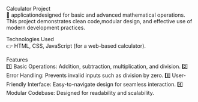 Calculator Project     
🚀 applicationdesigned for basic and advanced mathematical operations. This project demonstrates clean code,modular design, and effective use of modern development practices.

Technologies Used             
👉 HTML, CSS, JavaScript (for a web-based calculator). 

Features    
1️⃣ Basic Operations: Addition, subtraction, multiplication, and division.
2️⃣ Error Handling: Prevents invalid inputs such as division by zero.
3️⃣ User-Friendly Interface: Easy-to-navigate design for seamless interaction.
4️⃣ Modular Codebase: Designed for readability and scalability.
